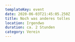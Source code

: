 ```yaml
---
templateKey: event
date: 2020-06-03T21:45:05.250Z
title: Noch was anderes tolles
location: Irgendwo
duration: ca. 2 Stunden
category: Verein
---
```

